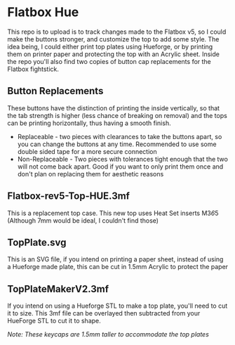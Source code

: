 # Flatbox Hue

This repo is to upload is to track changes made to the Flatbox v5, so I could make the buttons stronger, and customize the top to add some style. The idea being, I could either print top plates using Hueforge, or by printing them on printer paper and protecting the top with an Acrylic sheet. Inside the repo you'll also find two copies of button cap replacements for the Flatbox fightstick. 

## Button Replacements

These buttons have the distinction of printing the inside vertically, so that the tab strength is higher (less chance of breaking on removal) and the tops can be printing horizontally, thus having a smooth finish. 

* Replaceable - two pieces with clearances to take the buttons apart, so you can change the buttons at any time. Recommended to use some double sided tape for a more secure connection <br>
* Non-Replaceable - Two pieces with tolerances tight enough that the two will not come back apart. Good if you want to only print them once and don't plan on replacing them for aesthetic reasons

## Flatbox-rev5-Top-HUE.3mf

This is a replacement top case. This new top uses Heat Set inserts M3*6*5 (Although 7mm would be ideal, I couldn't find those) 

## TopPlate.svg

This is an SVG file, if you intend on printing a paper sheet, instead of using a Hueforge made plate, this can be cut in 1.5mm Acrylic to protect the paper

## TopPlateMakerV2.3mf

If you intend on using a Hueforge STL to make a top plate, you'll need to cut it to size. This 3mf file can be overlayed then subtracted from your HueForge STL to cut it to shape. 
  
_Note: These keycaps are 1.5mm taller to accommodate the top plates_

